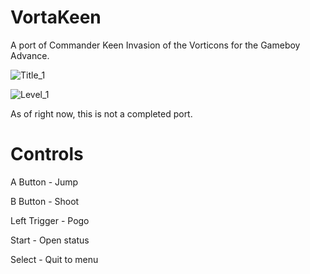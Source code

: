 # VortaKeen
A port of Commander Keen Invasion of the Vorticons for the Gameboy Advance.

![Title_1](https://user-images.githubusercontent.com/36487623/174703312-db8a6359-3f48-4fff-a18e-bc3d8b22809c.png)

![Level_1](https://user-images.githubusercontent.com/36487623/176095180-65a3665d-d833-43c7-8049-5a8cf0dcce7f.png)

As of right now, this is not a completed port.


# Controls

A Button - Jump

B Button - Shoot

Left Trigger - Pogo

Start - Open status

Select - Quit to menu

